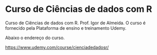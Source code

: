 # Curso de Ciências de dados com R
Curso de Ciências de dados com R. Prof. Igor de Almeida. O curso é fornecido pela Plataforma de ensino e treinamento Udemy. 

Abaixo o endereço do curso.

https://www.udemy.com/course/cienciadedadosr/
